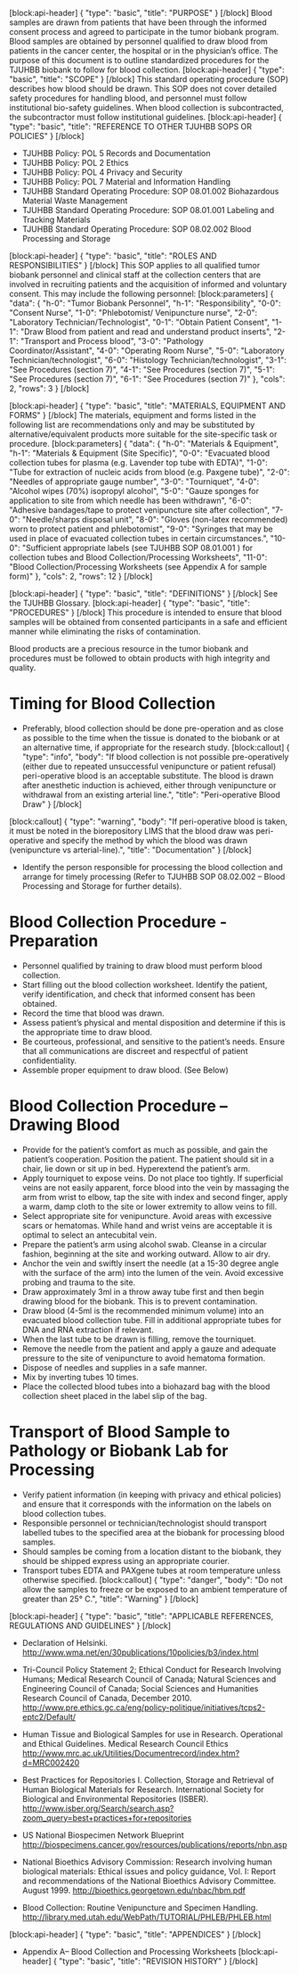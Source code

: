 [block:api-header]
{
  "type": "basic",
  "title": "PURPOSE"
}
[/block]
Blood samples are drawn from patients that have been through the informed consent process and agreed to participate in the tumor biobank program.  Blood samples are obtained by personnel qualified to draw blood from patients in the cancer center, the hospital or in the physician’s office.  The purpose of this document is to outline standardized procedures for the TJUHBB biobank to follow for blood collection.
[block:api-header]
{
  "type": "basic",
  "title": "SCOPE"
}
[/block]
This standard operating procedure (SOP) describes how blood should be drawn.  This SOP does not cover detailed safety procedures for handling blood, and personnel must follow institutional bio-safety guidelines.  When blood collection is subcontracted, the subcontractor must follow institutional guidelines.
[block:api-header]
{
  "type": "basic",
  "title": "REFERENCE TO OTHER TJUHBB SOPS OR POLICIES"
}
[/block]
* TJUHBB Policy: POL 5 Records and Documentation
* TJUHBB Policy: POL 2 Ethics
* TJUHBB Policy: POL 4 Privacy and Security
* TJUHBB Policy: POL 7 Material and Information Handling 
* TJUHBB Standard Operating Procedure: SOP 08.01.002 Biohazardous Material Waste Management
* TJUHBB Standard Operating Procedure: SOP 08.01.001 Labeling and Tracking Materials 
* TJUHBB Standard Operating Procedure: SOP 08.02.002 Blood Processing and Storage 

[block:api-header]
{
  "type": "basic",
  "title": "ROLES AND RESPONSIBILITIES"
}
[/block]
This SOP applies to all qualified tumor biobank personnel and clinical staff at the collection centers that are involved in recruiting patients and the acquisition of informed and voluntary consent.  This may include the following personnel:
[block:parameters]
{
  "data": {
    "h-0": "Tumor Biobank Personnel",
    "h-1": "Responsibility",
    "0-0": "Consent Nurse",
    "1-0": "Phlebotomist/ Venipuncture nurse",
    "2-0": "Laboratory Technician/Technologist",
    "0-1": "Obtain Patient Consent",
    "1-1": "Draw Blood from patient and read and understand product inserts",
    "2-1": "Transport and Process blood",
    "3-0": "Pathology Coordinator/Assistant",
    "4-0": "Operating Room Nurse",
    "5-0": "Laboratory Technician/technologist",
    "6-0": "Histology Technician/technologist",
    "3-1": "See Procedures (section 7)",
    "4-1": "See Procedures (section 7)",
    "5-1": "See Procedures (section 7)",
    "6-1": "See Procedures (section 7)"
  },
  "cols": 2,
  "rows": 3
}
[/block]

[block:api-header]
{
  "type": "basic",
  "title": "MATERIALS, EQUIPMENT AND FORMS"
}
[/block]
The materials, equipment and forms listed in the following list are recommendations only and may be substituted by alternative/equivalent products more suitable for the site-specific task or procedure.
[block:parameters]
{
  "data": {
    "h-0": "Materials & Equipment",
    "h-1": "Materials & Equipment (Site Specific)",
    "0-0": "Evacuated blood collection tubes for plasma (e.g. Lavender top tube with EDTA)",
    "1-0": "Tube for extraction of nucleic acids from blood (e.g. Paxgene tube)",
    "2-0": "Needles of appropriate gauge number",
    "3-0": "Tourniquet",
    "4-0": "Alcohol wipes (70%) isopropyl alcohol",
    "5-0": "Gauze sponges for application to site from which needle has been withdrawn",
    "6-0": "Adhesive bandages/tape to protect venipuncture site after collection",
    "7-0": "Needle/sharps disposal unit",
    "8-0": "Gloves (non-latex recommended) worn to protect patient and phlebotomist",
    "9-0": "Syringes that may be used in place of evacuated collection tubes in certain circumstances.",
    "10-0": "Sufficient appropriate labels (see TJUHBB SOP 08.01.001 ) for collection tubes and Blood Collection/Processing Worksheets",
    "11-0": "Blood Collection/Processing Worksheets (see Appendix A for sample form)"
  },
  "cols": 2,
  "rows": 12
}
[/block]

[block:api-header]
{
  "type": "basic",
  "title": "DEFINITIONS"
}
[/block]
See the TJUHBB Glossary.
[block:api-header]
{
  "type": "basic",
  "title": "PROCEDURES"
}
[/block]
This procedure is intended to ensure that blood samples will be obtained from consented participants in a safe and efficient manner while eliminating the risks of contamination.

Blood products are a precious resource in the tumor biobank and procedures must be followed to obtain products with high integrity and quality.

# Timing for Blood Collection

* Preferably, blood collection should be done pre-operation and as close as possible to the time when the tissue is donated to the biobank or at an alternative time, if appropriate for the research study.
[block:callout]
{
  "type": "info",
  "body": "If blood collection is not possible pre-operatively (either due to repeated unsuccessful venipuncture or patient refusal) peri-operative blood is an acceptable substitute. The blood is drawn after anesthetic induction is achieved, either through venipuncture or withdrawal from an existing arterial line.",
  "title": "Peri-operative Blood Draw"
}
[/block]

[block:callout]
{
  "type": "warning",
  "body": "If peri-operative blood is taken, it must be noted in the biorepository LIMS that the blood draw was peri-operative and specify the method by which the blood was drawn (venipuncture vs arterial-line).",
  "title": "Documentation"
}
[/block]

* Identify the person responsible for processing the blood collection and arrange for timely processing (Refer to TJUHBB SOP 08.02.002 – Blood Processing and Storage for further details).

# Blood Collection Procedure - Preparation

* Personnel qualified by training to draw blood must perform blood collection.
* Start filling out the blood collection worksheet.  Identify the patient, verify identification, and check that informed consent has been obtained.
* Record the time that blood was drawn.
* Assess patient’s physical and mental disposition and determine if this is the appropriate time to draw blood. 
* Be courteous, professional, and sensitive to the patient’s needs.  Ensure that all communications are discreet and respectful of patient confidentiality.
* Assemble proper equipment to draw blood.  (See Below)
 
# Blood Collection Procedure – Drawing Blood

* Provide for the patient’s comfort as much as possible, and gain the patient’s cooperation. Position the patient.  The patient should sit in a chair, lie down or sit up in bed.  Hyperextend the patient’s arm.
* Apply tourniquet to expose veins.  Do not place too tightly. If superficial veins are not easily apparent, force blood into the vein by massaging the arm from wrist to elbow, tap the site with index and second finger, apply a warm, damp cloth to the site or lower extremity to allow veins to fill.
* Select appropriate site for venipuncture.  Avoid areas with excessive scars or hematomas. While hand and wrist veins are acceptable it is optimal to select an antecubital vein. 
* Prepare the patient’s arm using alcohol swab.  Cleanse in a circular fashion, beginning at the site and working outward.  Allow to air dry.
* Anchor the vein and swiftly insert the needle (at a 15-30 degree angle with the surface of the arm) into the lumen of the vein.  Avoid excessive probing and trauma to the site. 
* Draw approximately 3ml in a throw away tube first and then begin drawing blood for the biobank. This is to prevent contamination.
* Draw blood (4-5ml is the recommended minimum volume) into an evacuated blood collection tube.  Fill in additional appropriate tubes for DNA and RNA extraction if relevant.
* When the last tube to be drawn is filling, remove the tourniquet.
* Remove the needle from the patient and apply a gauze and adequate pressure to the site of venipuncture to avoid hematoma formation.
* Dispose of needles and supplies in a safe manner. 
* Mix by inverting tubes 10 times.
* Place the collected blood tubes into a biohazard bag with the blood collection sheet placed in the label slip of the bag.

# Transport of Blood Sample to Pathology or Biobank Lab for Processing 

* Verify patient information (in keeping with privacy and ethical policies) and ensure that it corresponds with the information on the labels on blood collection tubes. 
* Responsible personnel or technician/technologist should transport labelled tubes to the specified area at the biobank for processing blood samples.
* Should samples be coming from a location distant to the biobank, they should be shipped express using an appropriate courier.  
* Transport tubes EDTA and PAXgene tubes at room temperature unless otherwise specified.
[block:callout]
{
  "type": "danger",
  "body": "Do not allow the samples to freeze or be exposed to an ambient temperature of greater than 25° C.",
  "title": "Warning"
}
[/block]

[block:api-header]
{
  "type": "basic",
  "title": "APPLICABLE REFERENCES, REGULATIONS AND GUIDELINES"
}
[/block]
* Declaration of Helsinki.
http://www.wma.net/en/30publications/10policies/b3/index.html

* Tri-Council Policy Statement 2; Ethical Conduct for Research Involving Humans; Medical Research Council of Canada; Natural Sciences and Engineering Council of Canada; Social Sciences and Humanities Research Council of Canada, December 2010.   
http://www.pre.ethics.gc.ca/eng/policy-politique/initiatives/tcps2-eptc2/Default/

* Human Tissue and Biological Samples for use in Research. Operational and Ethical Guidelines. Medical Research Council Ethics
http://www.mrc.ac.uk/Utilities/Documentrecord/index.htm?d=MRC002420

* Best Practices for Repositories I. Collection, Storage and Retrieval of Human Biological Materials for Research. International Society for Biological and Environmental Repositories (ISBER).
http://www.isber.org/Search/search.asp?zoom_query=best+practices+for+repositories

* US National Biospecimen Network Blueprint
http://biospecimens.cancer.gov/resources/publications/reports/nbn.asp

* National Bioethics Advisory Commission: Research involving human biological materials: Ethical issues and policy guidance, Vol. I: Report and recommendations of the National Bioethics Advisory Committee. August 1999. 
http://bioethics.georgetown.edu/nbac/hbm.pdf

* Blood Collection:  Routine Venipuncture and Specimen Handling. http://library.med.utah.edu/WebPath/TUTORIAL/PHLEB/PHLEB.html


[block:api-header]
{
  "type": "basic",
  "title": "APPENDICES"
}
[/block]
* Appendix A– Blood Collection and Processing Worksheets
[block:api-header]
{
  "type": "basic",
  "title": "REVISION HISTORY"
}
[/block]